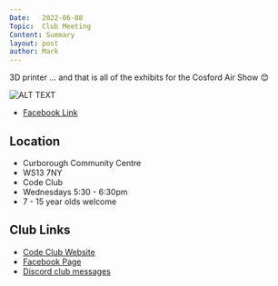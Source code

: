 ```yaml
---
Date:   2022-06-08
Topic:  Club Meeting
Content: Summary
layout: post
author: Mark
---
```

3D printer
... and that is all of the exhibits for the Cosford Air Show 😊

![ALT TEXT](https://scontent.fbhx6-1.fna.fbcdn.net/v/t39.30808-6/287158548_4923071711153223_351321200101962038_n.jpg?stp=dst-jpg_p720x720&_nc_cat=109&ccb=1-7&_nc_sid=5614bc&_nc_ohc=_b7N6o00gn8AX-2r9G6&_nc_ht=scontent.fbhx6-1.fna&edm=AKK4YLsEAAAA&oh=00_AfAQCoibIH7yHx0gH9IN0iiv-nI3TNJVTCuKetKFGJgR1A&oe=652B89CC)

* [Facebook Link](https://www.facebook.com/1481985248595237/posts/4923071574486570/)

## Location

* Curborough Community Centre
* WS13 7NY
* Code Club
* Wednesdays 5:30 - 6:30pm
* 7 - 15 year olds welcome

## Club Links

* [Code Club Website](https://lichfield-code-club.github.io/)
* [Facebook Page](https://www.facebook.com/LichfieldCoders)
* [Discord club messages](https://discord.gg/szz6xGK)
